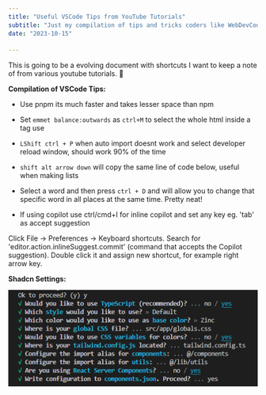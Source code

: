 ```yaml
---
title: "Useful VSCode Tips from YouTube Tutorials"
subtitle: "Just my compilation of tips and tricks coders like WebDevCody, JoshlikesCoding, Theo etc."
date: "2023-10-15"

---
```


This is going to be a evolving document with shortcuts I want to keep a note of from various youtube tutorials. 📓

**Compilation of VSCode Tips:**

 - Use pnpm its much faster and takes lesser space than npm 

 - Set `emmet balance:outwards` as `ctrl+M` to select the whole html inside a tag use

 - `LShift ctrl + P` when auto import doesnt work and select developer reload window, should work 90% of the time

 - `shift alt arrow down` will copy the same line of code below, useful when making lists

 - Select a word  and then press  `ctrl + D`  and will allow you to change that specific word in all places at the same time. Pretty neat!

 - If using copilot use ctrl/cmd+I for inline copilot and set any key eg. 'tab' as accept suggestion

Click File -> Preferences -> Keyboard shortcuts.
Search for 'editor.action.inlineSuggest.commit' (command that accepts the Copilot suggestion).
Double click it and assign new shortcut, for example right arrow key.

 

**Shadcn Settings:**


![Alt text](image.png)